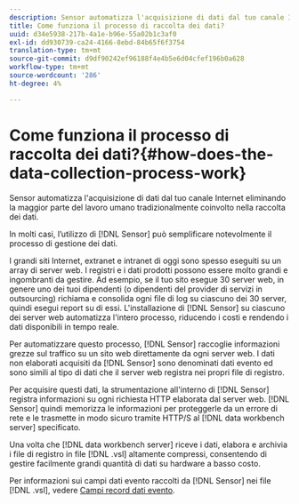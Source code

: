 ```yaml
---
description: Sensor automatizza l'acquisizione di dati dal tuo canale Internet eliminando la maggior parte del lavoro umano tradizionalmente coinvolto nella raccolta dei dati.
title: Come funziona il processo di raccolta dei dati?
uuid: d34e5938-217b-4a1e-b96e-55a02b1c3af0
exl-id: dd930739-ca24-4166-8ebd-84b65f6f3754
translation-type: tm+mt
source-git-commit: d9df90242ef96188f4e4b5e6d04cfef196b0a628
workflow-type: tm+mt
source-wordcount: '286'
ht-degree: 4%

---
```


# Come funziona il processo di raccolta dei dati?{#how-does-the-data-collection-process-work}

Sensor automatizza l&#39;acquisizione di dati dal tuo canale Internet eliminando la maggior parte del lavoro umano tradizionalmente coinvolto nella raccolta dei dati.

In molti casi, l’utilizzo di [!DNL Sensor] può semplificare notevolmente il processo di gestione dei dati.

I grandi siti Internet, extranet e intranet di oggi sono spesso eseguiti su un array di server web. I registri e i dati prodotti possono essere molto grandi e ingombranti da gestire. Ad esempio, se il tuo sito esegue 30 server web, in genere uno dei tuoi dipendenti (o dipendenti del provider di servizi in outsourcing) richiama e consolida ogni file di log su ciascuno dei 30 server, quindi esegui report su di essi. L&#39;installazione di [!DNL Sensor] su ciascuno dei server web automatizza l&#39;intero processo, riducendo i costi e rendendo i dati disponibili in tempo reale.

Per automatizzare questo processo, [!DNL Sensor] raccoglie informazioni grezze sul traffico su un sito web direttamente da ogni server web. I dati non elaborati acquisiti da [!DNL Sensor] sono denominati dati evento ed sono simili al tipo di dati che il server web registra nei propri file di registro.

Per acquisire questi dati, la strumentazione all&#39;interno di [!DNL Sensor] registra informazioni su ogni richiesta HTTP elaborata dal server web. [!DNL Sensor] quindi memorizza le informazioni per proteggerle da un errore di rete e le trasmette in modo sicuro tramite HTTP/S al  [!DNL data workbench server] specificato.

Una volta che [!DNL data workbench server] riceve i dati, elabora e archivia i file di registro in file [!DNL .vsl] altamente compressi, consentendo di gestire facilmente grandi quantità di dati su hardware a basso costo.

Per informazioni sui campi dati evento raccolti da [!DNL Sensor] nei file [!DNL .vsl], vedere [Campi record dati evento](../../home/c-snsr-ovrvw/c-evnt-data-rcd-flds/c-evnt-data-rcd-flds.md#concept-ed2a8797cb5b4995b55ffd50a9f12a44).
